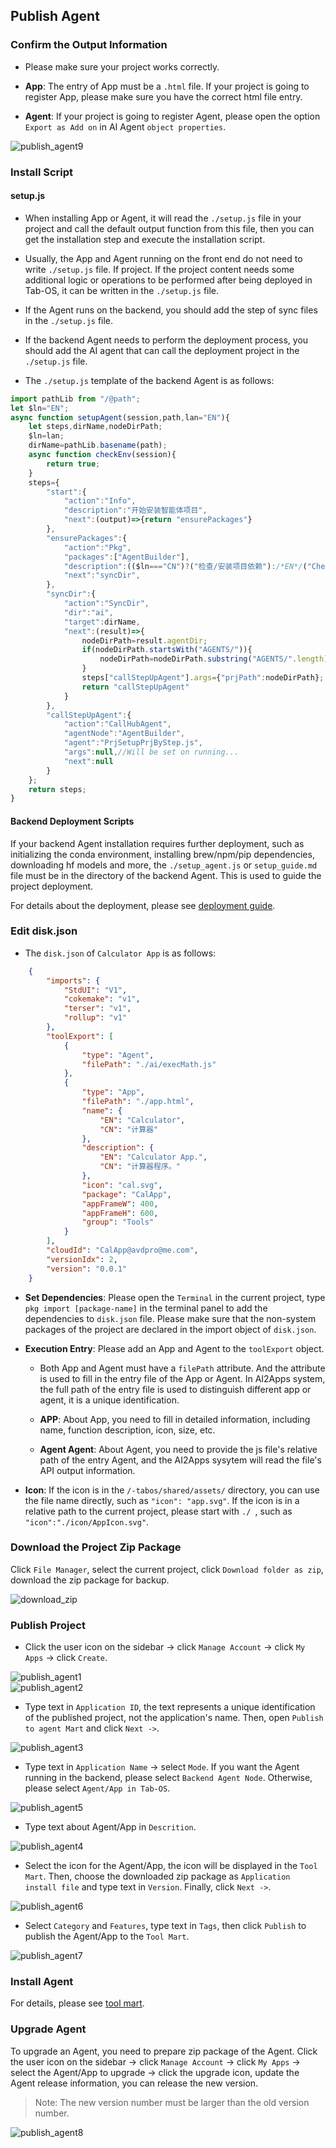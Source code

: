 ## Publish Agent

### Confirm the Output Information

- Please make sure your project works correctly.

- **App**: The entry of App must be a `.html` file. If your project is going to register App, please make sure you have the correct html file entry.

- **Agent**: If your project is going to register Agent, please open the option `Export as Add on` in AI Agent `object properties`.

<div><img src="../assets/publish_agent9.jpg" alt="publish_agent9" /></div>

### Install Script 

#### setup.js

- When installing App or Agent, it will read the `./setup.js` file in your project and call the default output function from this file, then you can get the installation step and execute the installation script.

- Usually, the App and Agent running on the front end do not need to write `./setup.js` file. If project. If the project content needs some additional logic or operations to be performed after being deployed in Tab-OS, it can be written in the `./setup.js` file.

- If the Agent runs on the backend, you should add the step of sync files in the `./setup.js` file.

- If the backend Agent needs to perform the deployment process, you should add the AI agent that can call the deployment project in the `./setup.js` file.

-  The `./setup.js` template of the backend Agent is as follows:

```js
import pathLib from "/@path";
let $ln="EN";
async function setupAgent(session,path,lan="EN"){
	let steps,dirName,nodeDirPath;
	$ln=lan;
	dirName=pathLib.basename(path);
	async function checkEnv(session){
		return true;
	}
	steps={
		"start":{
			"action":"Info",
			"description":"开始安装智能体项目",
			"next":(output)=>{return "ensurePackages"}
		},
		"ensurePackages":{
			"action":"Pkg",
			"packages":["AgentBuilder"],
			"description":(($ln==="CN")?("检查/安装项目依赖"):/*EN*/("Check/Install project dependencies")),
			"next":"syncDir",
		},
		"syncDir":{
			"action":"SyncDir",
			"dir":"ai",
			"target":dirName,
			"next":(result)=>{
				nodeDirPath=result.agentDir;
				if(nodeDirPath.startsWith("AGENTS/")){
					nodeDirPath=nodeDirPath.substring("AGENTS/".length);
				}
				steps["callStepUpAgent"].args={"prjPath":nodeDirPath};
				return "callStepUpAgent"
			}
		},
		"callStepUpAgent":{
			"action":"CallHubAgent",
			"agentNode":"AgentBuilder",
			"agent":"PrjSetupPrjByStep.js",
			"args":null,//Will be set on running...
			"next":null
		}
	};
	return steps;
}
```

#### Backend Deployment Scripts

If your backend Agent installation requires further deployment, such as initializing the conda environment, installing brew/npm/pip dependencies, downloading hf models and more, the `./setup_agent.js` or `setup_guide.md` file must be in the directory of the backend Agent. This is used to guide the project deployment. 

For details about the deployment, please see [deployment guide]().

### Edit disk.json

- The `disk.json` of `Calculator App` is as follows:

```json
	{
		"imports": {
			"StdUI": "V1",
			"cokemake": "v1",
			"terser": "v1",
			"rollup": "v1"
		},
		"toolExport": [
			{
				"type": "Agent",
				"filePath": "./ai/execMath.js"
			},
			{
				"type": "App",
				"filePath": "./app.html",
				"name": {
					"EN": "Calculator",
					"CN": "计算器"
				},
				"description": {
					"EN": "Calculator App.",
					"CN": "计算器程序。"
				},
				"icon": "cal.svg",
				"package": "CalApp",
				"appFrameW": 400,
				"appFrameH": 600,
				"group": "Tools"
			}
		],
		"cloudId": "CalApp@avdpro@me.com",
		"versionIdx": 2,
		"version": "0.0.1"
	}
```

- **Set Dependencies**: Please open the `Terminal` in the current project, type `pkg import [package-name]` in the terminal panel to add the dependencies to `disk.json` file. Please make sure that the non-system packages of the project are declared in the import object of `disk.json`.

- **Execution Entry**: Please add an App and Agent to the `toolExport` object.

    - Both App and Agent must have a `filePath` attribute. And the attribute is used to fill in the entry file of the App or Agent. In AI2Apps system, the full path of the entry file is used to distinguish different app or agent, it is a unique identification.

    - **APP**: About App, you need to fill in detailed information, including name, function description, icon, size, etc.

    - **Agent Agent**: About Agent, you need to provide the js file's relative  path of the entry Agent, and the AI2Apps sysytem will read the file's API output information.

- **Icon**: If the icon is in the `/-tabos/shared/assets/` directory, you can use the file name directly, such as `"icon": "app.svg"`. If the icon is in a relative path to the current project, please start with `./ `, such as `"icon":"./icon/AppIcon.svg"`.

### Download the Project Zip Package

Click `File Manager`, select the current project, click `Download folder as zip`, download the zip package for backup.

<img src="../assets/download_zip.jpg" alt="download_zip" />

### Publish Project

- Click the user icon on the sidebar -> click `Manage Account` -> click `My Apps` -> click `Create`.

<div><img src="../assets/publish_agent1.jpg" alt="publish_agent1" /></div>
<div><img src="../assets/publish_agent2.jpg" alt="publish_agent2" /></div>

- Type text in `Application ID`, the text represents a unique identification of the published project, not the application's name. Then, open `Publish to agent Mart` and click `Next ->`.

<div><img src="../assets/publish_agent3.jpg" alt="publish_agent3" /></div>

- Type text in `Application Name` -> select `Mode`. If you want the Agent running in the backend, please select `Backend Agent Node`. Otherwise, please select `Agent/App in Tab-OS`.

<div><img src="../assets/publish_agent5.jpg" alt="publish_agent5" /></div>

- Type text about Agent/App in `Descrition`.

<div><img src="../assets/publish_agent4.jpg" alt="publish_agent4" /></div>

- Select the icon for the Agent/App, the icon will be displayed in the `Tool Mart`. Then, choose the downloaded zip package as `Application install file` and type text in `Version`. Finally, click `Next ->`.

<div><img src="../assets/publish_agent6.jpg" alt="publish_agent6" /></div>

- Select `Category` and `Features`, type text in `Tags`, then click `Publish` to publish the Agent/App to the `Tool Mart`.

<div><img src="../assets/publish_agent7.jpg" alt="publish_agent7" /></div>

### Install Agent

For details, please see [tool mart](./too_mart-zh_CN.md).

### Upgrade Agent

To upgrade an Agent, you need to prepare zip package of the Agent. Click the user icon on the sidebar -> click `Manage Account` -> click `My Apps` -> select the Agent/App to upgrade -> click the upgrade icon, update the Agent release information, you can release the new version.

> Note: The new version number must be larger than the old version number.

<div><img src="../assets/publish_agent8.jpg" alt="publish_agent8" /></div>



